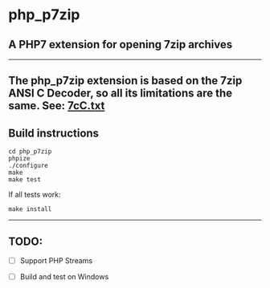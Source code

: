 # php_p7zip
## A PHP7 extension for opening 7zip archives
---
The php_p7zip extension is based on the 7zip ANSI C Decoder, so all its limitations are the same.
See: [7cC.txt](https://github.com/corona-systems/lzma-sdk/blob/master/DOC/7zC.txt)
---
## Build instructions
```
cd php_p7zip
phpize
./configure
make
make test
```
If all tests work:
```
make install
```
---
## TODO:

* [ ] Support PHP Streams
* [ ] Build and test on Windows

